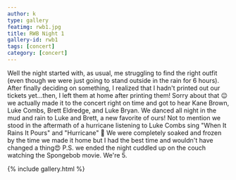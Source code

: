 ```yaml
---
author: k
type: gallery
featimg: rwb1.jpg
title: RWB Night 1
gallery-id: rwb1
tags: [concert]
category: [concert]
---
```

Well the night started with, as usual, me struggling to find the right outfit (even though we were just going to stand outside in the rain for 6 hours). After finally deciding on something, I realized that I hadn't printed out our tickets yet...then, I left them at home after printing them! Sorry about that 😉 we actually made it to the concert right on time and got to hear Kane Brown, Luke Combs, Brett Eldredge, and Luke Bryan. We danced all night in the mud and rain to Luke and Brett, a new favorite of ours! Not to mention we stood in the aftermath of a hurricane listening to Luke Combs sing "When It Rains It Pours" and "Hurricane" 💨 We were completely soaked and frozen by the time we made it home but I had the best time and wouldn't have changed a thing😍 P.S. we ended the night cuddled up on the couch watching the Spongebob movie. We're 5.
<br>

{% include gallery.html %}